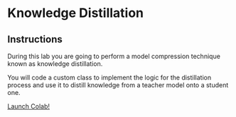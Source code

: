 # Knowledge Distillation

## Instructions

During this lab you are going to perform a model compression technique known as knowledge distillation.

You will code a custom class to implement the logic for the distillation process and use it to distill knowledge from a teacher model onto a student one.

[Launch Colab!](https://colab.research.google.com/drive/13rcQGTL-MtfrJ6Sbnh6kj36tDHXYUDpS)